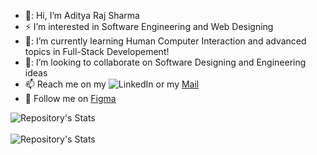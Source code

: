 - 👋: Hi, I’m Aditya Raj Sharma
- :zap: I’m interested in Software Engineering and Web Designing
- 📖: I’m currently learning Human Computer Interaction and advanced topics in Full-Stack Developement!
- 🤝: I’m looking to collaborate on Software Designing and Engineering ideas
- 📫 Reach me on my ![LinkedIn](https://www.linkedin.com/in/aditya-raj-sharma-16a4581b6/) or my [Mail](mailto:arsharma@ucsd.edu)
- :bell: Follow me on [Figma](https://www.figma.com/@adityarajsharma)
<!---
Rebooting-Me/Rebooting-Me is a ✨ special ✨ repository because its `README.md` (this file) appears on your GitHub profile.
You can click the Preview link to take a look at your changes.
--->
![Repository's Stats](https://github-readme-stats.vercel.app/api?username=Rebooting-Me&show_icons=true) <br /><br />
![Repository's Stats](https://github-readme-stats.vercel.app/api/top-langs/?username=Rebooting-Me&show_icons=true&theme=tokyonight)
